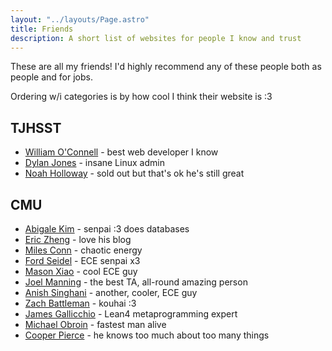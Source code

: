 ```yaml
---
layout: "../layouts/Page.astro"
title: Friends
description: A short list of websites for people I know and trust
---
```


These are all my friends! I'd highly recommend any of these people both as
people and for jobs.

Ordering w/i categories is by how cool I think their website is :3

## TJHSST

- [William O'Connell](https://williamoconnell.me/) - best web developer I know
- [Dylan Jones](https://github.com/DylanJones) - insane Linux admin
- [Noah Holloway](https://www.linkedin.com/in/noah-holloway-9056a1229/) - sold
  out but that's ok he's still great

## CMU

- [Abigale Kim](https://abigalekim.github.io/) - senpai :3 does databases
- [Eric Zheng](https://www.ericzheng.org/) - love his blog
- [Miles Conn](https://milesconn.io/) - chaotic energy
- [Ford Seidel](http://cmucc.org/~fseidel/) - ECE senpai x3
- [Mason Xiao](https://masonx.ca/) - cool ECE guy
- [Joel Manning](https://bokken12.github.io/) - the best TA, all-round amazing
  person
- [Anish Singhani](https://github.com/asinghani) - another, cooler, ECE guy
- [Zach Battleman](https://github.com/zaxioms) - kouhai :3
- [James Gallicchio](https://www.linkedin.com/in/james-gallicchio-7769b3174) - Lean4 metaprogramming expert
- [Michael Obroin](https://www.linkedin.com/in/michael-obroin/) - fastest man
  alive
- [Cooper Pierce](https://www.linkedin.com/in/cooper-pierce) - he knows too
  much about too many things
